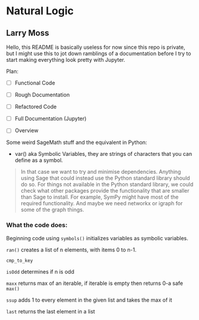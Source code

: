 # Natural Logic
## Larry Moss


Hello, this README is basically useless for now since this repo is private, but I might use this to jot down ramblings of a documentation before I try to start making everything look pretty with Jupyter.


Plan:
- [ ] Functional Code
- [ ] Rough Documentation
- [ ] Refactored Code
- [ ] Full Documentation (Jupyter)
- [ ] Overview


Some weird SageMath stuff and the equivalent in Python:
- var() aka Symbolic Variables, they are strings of characters that you can define as a symbol. 

> In that case we want to try and minimise dependencies.
> Anything using Sage that could instead use the Python
> standard library should do so. For things not available in
> the Python standard library, we could check what other
> packages provide the functionality that are smaller than
> Sage to install. For example, SymPy might have most of
> the required functionality. And maybe we need networkx
> or igraph for some of the graph things. 








### What the code does:
Beginning code using `symbols()` initializes variables as symbolic variables.

`ran()` creates a list of n elements, with items 0 to n-1.

`cmp_to_key`

`isOdd` determines if n is odd

`maxx` returns max of an iterable, if iterable is empty then returns 0-a safe `max()`

`ssup` adds 1 to every element in the given list and takes the max of it

`last` returns the last element in a list


